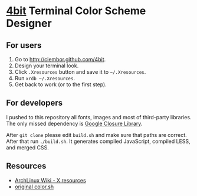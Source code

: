 [4bit](http://ciembor.github.com/4bit) Terminal Color Scheme Designer
=========

For users
---------

1. Go to http://ciembor.github.com/4bit.
2. Design your terminal look.
3. Click `.Xresources` button and save it to `~/.Xresources`.
4. Run `xrdb ~/.Xresources`.
5. Get back to work (or to the first step).

For developers
---------

I pushed to this repository all fonts, images and most of third-party libraries. The only missed dependency is [Google Closure Library](https://developers.google.com/closure/library/).

After `git clone` please edit `build.sh` and make sure that paths are correct. After that run `./build.sh`. It generates compiled JavaScript, compiled LESS, and merged CSS.

Resources
--------
* [ArchLinux Wiki - X resources](https://wiki.archlinux.org/index.php/X_resources)
* [original color.sh](http://code.google.com/p/iterm2/source/browse/trunk/tests/colors.sh)

